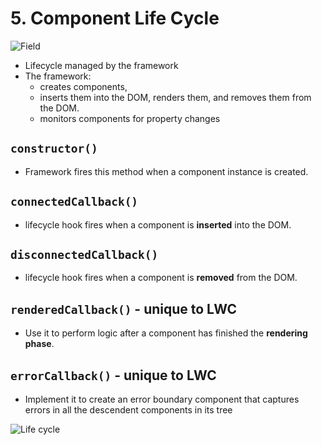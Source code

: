 # 5. Component Life Cycle
![Field](https://lh5.googleusercontent.com/proxy/Udf1SHwcHcr_UoxVKfA3Csa-DSHEQVgvji6rjY3bAIMbiQi8wZe04kLyhXPODpHxiusG65rqE47WUPmHPTqXKPQ5OWKDH1UWM2Zn6JAxHySrkveHoC2Xxi0gkhiz6c4Qqz7iLEfbRj-sORmlb3YPQmXhrOtevQQsK5i3ktwKVvIrE0M4_IMsd6WipB10ntb7xFp0S1VgwmgKsQyVG_zc4mbqfjhs1U_46nFh-ZnImtu7lBA42wQvQuSJ84qB9-bACods=s1920-w1920-h1080-fcrop64=1,000030a3fffffe59-k-no-nd-mv)
-  Lifecycle managed by the framework
- The framework:
    - creates components, 
    - inserts them into the DOM, renders them, and removes them from the DOM. 
    - monitors components for property changes

## ```constructor()```
-  Framework fires this method when a component instance is created.


## ```connectedCallback()```
- lifecycle hook fires when a component is **inserted** into the DOM.

## ```disconnectedCallback()```
- lifecycle hook fires when a component is **removed** from the DOM. 


## ```renderedCallback()``` - unique to LWC
- Use it to perform logic after a component has finished the **rendering phase**.


## ```errorCallback()``` - unique to LWC
-  Implement it to create an error boundary component that captures errors in all the descendent components in its tree

![Life cycle](https://resources.docs.salesforce.com/images/57e856aff4175f807fe0ccbf6ad98301.png)